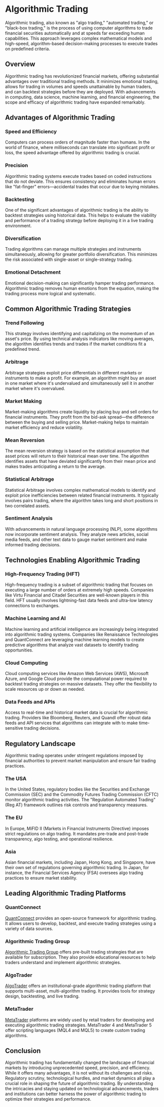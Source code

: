 # Algorithmic Trading

Algorithmic trading, also known as "algo trading," "automated trading," or "black-box trading," is the process of using computer algorithms to trade financial securities automatically and at speeds far exceeding human capabilities. This approach leverages complex mathematical models and high-speed, algorithm-based decision-making processes to execute trades on predefined criteria. 

## Overview

Algorithmic trading has revolutionized financial markets, offering substantial advantages over traditional trading methods. It minimizes emotional trading, allows for trading in volumes and speeds unattainable by human traders, and can backtest strategies before they are deployed. With advancements in computing, data science, machine learning, and financial engineering, the scope and efficacy of algorithmic trading have expanded remarkably.

## Advantages of Algorithmic Trading

### Speed and Efficiency
Computers can process orders of magnitude faster than humans. In the world of finance, where milliseconds can translate into significant profit or loss, the speed advantage offered by algorithmic trading is crucial.

### Precision
Algorithmic trading systems execute trades based on coded instructions that do not deviate. This ensures consistency and eliminates human errors like "fat-finger" errors—accidental trades that occur due to keying mistakes.

### Backtesting
One of the significant advantages of algorithmic trading is the ability to backtest strategies using historical data. This helps to evaluate the viability and performance of a trading strategy before deploying it in a live trading environment.

### Diversification
Trading algorithms can manage multiple strategies and instruments simultaneously, allowing for greater portfolio diversification. This minimizes the risk associated with single-asset or single-strategy trading.

### Emotional Detachment
Emotional decision-making can significantly hamper trading performance. Algorithmic trading removes human emotions from the equation, making the trading process more logical and systematic.

## Common Algorithmic Trading Strategies

### Trend Following
This strategy involves identifying and capitalizing on the momentum of an asset's price. By using technical analysis indicators like moving averages, the algorithm identifies trends and trades if the market conditions fit a predefined trend.

### Arbitrage
Arbitrage strategies exploit price differentials in different markets or instruments to make a profit. For example, an algorithm might buy an asset in one market where it's undervalued and simultaneously sell it in another market where it's overvalued.

### Market Making
Market-making algorithms create liquidity by placing buy and sell orders for financial instruments. They profit from the bid-ask spread—the difference between the buying and selling price. Market-making helps to maintain market efficiency and reduce volatility.

### Mean Reversion
The mean reversion strategy is based on the statistical assumption that asset prices will return to their historical mean over time. The algorithm identifies assets that have deviated significantly from their mean price and makes trades anticipating a return to the average.

### Statistical Arbitrage
Statistical Arbitrage involves complex mathematical models to identify and exploit price inefficiencies between related financial instruments. It typically involves pairs trading, where the algorithm takes long and short positions in two correlated assets.

### Sentiment Analysis
With advancements in natural language processing (NLP), some algorithms now incorporate sentiment analysis. They analyze news articles, social media feeds, and other text data to gauge market sentiment and make informed trading decisions.

## Technologies Enabling Algorithmic Trading

### High-Frequency Trading (HFT)
High-frequency trading is a subset of algorithmic trading that focuses on executing a large number of orders at extremely high speeds. Companies like Virtu Financial and Citadel Securities are well-known players in this field. HFT usually involves lightning-fast data feeds and ultra-low latency connections to exchanges.

### Machine Learning and AI
Machine learning and artificial intelligence are increasingly being integrated into algorithmic trading systems. Companies like Renaissance Technologies and QuantConnect are leveraging machine learning models to create predictive algorithms that analyze vast datasets to identify trading opportunities.

### Cloud Computing
Cloud computing services like Amazon Web Services (AWS), Microsoft Azure, and Google Cloud provide the computational power required to backtest trading strategies on massive datasets. They offer the flexibility to scale resources up or down as needed.

### Data Feeds and APIs
Access to real-time and historical market data is crucial for algorithmic trading. Providers like Bloomberg, Reuters, and Quandl offer robust data feeds and API services that algorithms can integrate with to make time-sensitive trading decisions.

## Regulatory Landscape

Algorithmic trading operates under stringent regulations imposed by financial authorities to prevent market manipulation and ensure fair trading practices.

### The USA
In the United States, regulatory bodies like the Securities and Exchange Commission (SEC) and the Commodity Futures Trading Commission (CFTC) monitor algorithmic trading activities. The "Regulation Automated Trading" (Reg AT) framework outlines risk controls and transparency measures.

### The EU
In Europe, MiFID II (Markets in Financial Instruments Directive) imposes strict regulations on algo trading. It mandates pre-trade and post-trade transparency, algo testing, and operational resilience.

### Asia
Asian financial markets, including Japan, Hong Kong, and Singapore, have their own set of regulations governing algorithmic trading. In Japan, for instance, the Financial Services Agency (FSA) oversees algo trading practices to ensure market stability.

## Leading Algorithmic Trading Platforms

### QuantConnect
[QuantConnect](https://www.quantconnect.com/) provides an open-source framework for algorithmic trading. It allows users to develop, backtest, and execute trading strategies using a variety of data sources.

### Algorithmic Trading Group
[Algorithmic Trading Group](https://www.algorithmictrading.net/) offers pre-built trading strategies that are available for subscription. They also provide educational resources to help traders understand and implement algorithmic strategies.

### AlgoTrader
[AlgoTrader](https://www.algotrader.com/) offers an institutional-grade algorithmic trading platform that supports multi-asset, multi-algorithm trading. It provides tools for strategy design, backtesting, and live trading.

### MetaTrader
[MetaTrader](https://www.metaquotes.net/en/metatrader5) platforms are widely used by retail traders for developing and executing algorithmic trading strategies. MetaTrader 4 and MetaTrader 5 offer scripting languages (MQL4 and MQL5) to create custom trading algorithms.

## Conclusion

Algorithmic trading has fundamentally changed the landscape of financial markets by introducing unprecedented speed, precision, and efficiency. While it offers many advantages, it is not without its challenges and risks. Regulatory scrutiny, technological hurdles, and market dynamics all play a crucial role in shaping the future of algorithmic trading. By understanding the intricacies and staying updated on technological advancements, traders and institutions can better harness the power of algorithmic trading to optimize their strategies and performance.